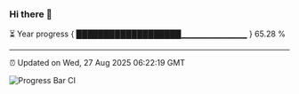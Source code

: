 ### Hi there 👋

⏳ Year progress { ███████████████████▁▁▁▁▁▁▁▁▁▁▁ } 65.28 %

---

⏰ Updated on Wed, 27 Aug 2025 06:22:19 GMT

![Progress Bar CI](https://github.com/liununu/liununu/workflows/Progress%20Bar%20CI/badge.svg)
